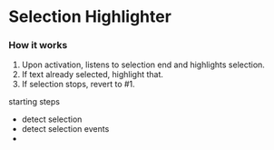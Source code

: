 # Selection Highlighter


### How it works

1. Upon activation, listens to selection end and highlights selection.
2. If text already selected, highlight that.
3. If selection stops, revert to #1.


starting steps

- detect selection
- detect selection events
-
